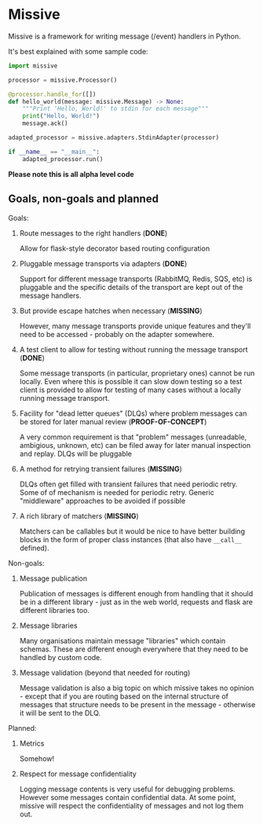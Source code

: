 # Missive

Missive is a framework for writing message (/event) handlers in Python.

It's best explained with some sample code:

```python
import missive

processor = missive.Processor()

@processor.handle_for([])
def hello_world(message: missive.Message) -> None:
    """Print 'Hello, World!' to stdin for each message"""
    print("Hello, World!")
    message.ack()

adapted_processor = missive.adapters.StdinAdapter(processor)

if __name__ == "__main__":
    adapted_processor.run()
```

**Please note this is all alpha level code**

## Goals, non-goals and planned

Goals:

1. Route messages to the right handlers (**DONE**)

    Allow for flask-style decorator based routing configuration

2. Pluggable message transports via adapters (**DONE**)

    Support for different message transports (RabbitMQ, Redis, SQS, etc) is
    pluggable and the specific details of the transport are kept out of the
    message handlers.

3. But provide escape hatches when necessary (**MISSING**)

    However, many message transports provide unique features and they'll need
    to be accessed - probably on the adapter somewhere.

4. A test client to allow for testing without running the message transport (**DONE**)

    Some message transports (in particular, proprietary ones) cannot be run
    locally.  Even where this is possible it can slow down testing so a test
    client is provided to allow for testing of many cases without a locally
    running message transport.

5. Facility for "dead letter queues" (DLQs) where problem messages can be
   stored for later manual review (**PROOF-OF-CONCEPT**)

    A very common requirement is that "problem" messages (unreadable,
    ambigious, unknown, etc) can be filed away for later manual inspection and
    replay.  DLQs will be pluggable

6. A method for retrying transient failures (**MISSING**)

    DLQs often get filled with transient failures that need periodic retry.
    Some of of mechanism is needed for periodic retry.  Generic "middleware"
    approaches to be avoided if possible

7. A rich library of matchers (**MISSING**)

    Matchers can be callables but it would be nice to have better building
    blocks in the form of proper class instances (that also have `__call__`
    defined).


Non-goals:

1. Message publication

    Publication of messages is different enough from handling that it should be
    in a different library - just as in the web world, requests and flask are
    different libraries too.

2. Message libraries

    Many organisations maintain message "libraries" which contain schemas.
    These are different enough everywhere that they need to be handled by
    custom code.

3. Message validation (beyond that needed for routing)

    Message validation is also a big topic on which missive takes no opinion -
    except that if you are routing based on the internal structure of messages
    that structure needs to be present in the message - otherwise it will be
    sent to the DLQ.

Planned:

1. Metrics

    Somehow!

2. Respect for message confidentiality

    Logging message contents is very useful for debugging problems.  However
    some messages contain confidential data.  At some point, missive will
    respect the confidentiality of messages and not log them out.
